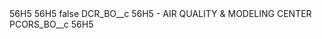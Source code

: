<?xml version="1.0" encoding="UTF-8"?>
<CustomMetadata xmlns="http://soap.sforce.com/2006/04/metadata" xmlns:xsi="http://www.w3.org/2001/XMLSchema-instance" xmlns:xsd="http://www.w3.org/2001/XMLSchema">
    <description>56H5</description>
    <label>56H5</label>
    <protected>false</protected>
    <values>
        <field>DCR_BO__c</field>
        <value xsi:type="xsd:string">56H5 - AIR QUALITY &amp; MODELING CENTER</value>
    </values>
    <values>
        <field>PCORS_BO__c</field>
        <value xsi:type="xsd:string">56H5</value>
    </values>
</CustomMetadata>
